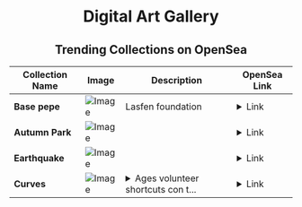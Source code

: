 <div align="center">

# Digital Art Gallery

## Trending Collections on OpenSea

| Collection Name                       | Image                                                                                     | Description                       | OpenSea Link                                                                                          |
|---------------------------------------|-------------------------------------------------------------------------------------------|-----------------------------------|--------------------------------------------------------------------------------------------------------|
| **Base pepe** | ![Image](https://i.seadn.io/s/raw/files/23c3c5392d8bebe7232f438e1cb55edc.gif?w=500&auto=format?w=200&auto=format) | Lasfen foundation  | <details><summary>Link</summary>[Base pepe](https://opensea.io/collection/base-pepe-128)</details> |
| **Autumn Park** | ![Image](https://i.seadn.io/s/raw/files/dc314f46b88e88cf849c29047e254e6f.jpg?w=500&auto=format?w=200&auto=format) |  | <details><summary>Link</summary>[Autumn Park](https://opensea.io/collection/autumn-park-4)</details> |
| **Earthquake** | ![Image](https://i.seadn.io/s/raw/files/971fbf229583c392543156159f981a13.jpg?w=500&auto=format?w=200&auto=format) |  | <details><summary>Link</summary>[Earthquake](https://opensea.io/collection/earthquake-23)</details> |
| **Curves** | ![Image](https://i.seadn.io/s/raw/files/2f434b01d05a23a608b7b24fca63dbcf.jpg?w=500&auto=format?w=200&auto=format) | <details><summary>Ages volunteer shortcuts con t...</summary>Ages volunteer shortcuts con thru</details> | <details><summary>Link</summary>[Curves](https://opensea.io/collection/curves-13)</details> |

</div>